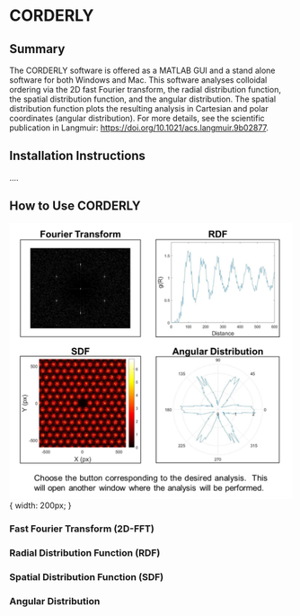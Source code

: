 # CORDERLY

## Summary
The CORDERLY software is offered as a MATLAB GUI and a stand alone software for both Windows and Mac.  This software analyses colloidal ordering via the 2D fast Fourier transform, the radial distribution function, the spatial distribution function, and the angular distribution. The spatial distribution function plots the resulting analysis in Cartesian and polar coordinates (angular distribution). For more details, see the scientific publication in Langmuir: https://doi.org/10.1021/acs.langmuir.9b02877.

## Installation Instructions


....

## How to Use CORDERLY

![](https://raw.githubusercontent.com/adrena-lab/CORDERLY/master/Figures/MATLAB/H_COG_1.png) { width: 200px; }

### Fast Fourier Transform (2D-FFT)


### Radial Distribution Function (RDF)


### Spatial Distribution Function (SDF)


### Angular Distribution 

